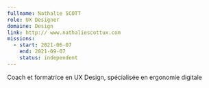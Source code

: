 ```yaml
---
fullname: Nathalie SCOTT
role: UX Designer
domaine: Design
link: http:// www.nathaliescottux.com
missions:
  - start: 2021-06-07
    end: 2021-09-07
    status: independent
---
```


Coach et formatrice en UX Design, spécialisée en ergonomie digitale

